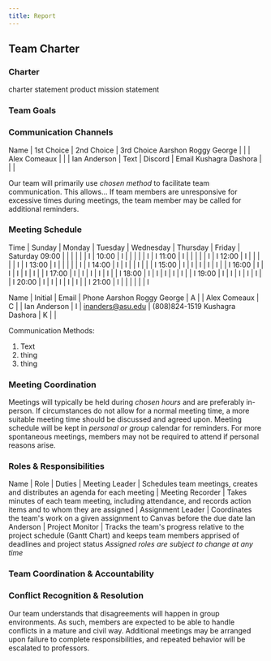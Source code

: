 ```yaml
---
title: Report
---
```


## Team Charter

### Charter

charter statement
product mission statement

### Team Goals

### Communication Channels

Name                 | 1st Choice | 2nd Choice | 3rd Choice
Aarshon Roggy George |            |            |
Alex Comeaux         |            |            |
Ian Anderson         | Text       | Discord    | Email
Kushagra Dashora     |            |            |

Our team will primarily use *chosen method* to facilitate team communication. This allows...
If team members are unresponsive for excessive times during meetings, the team member may be called for additional reminders.

### Meeting Schedule

Time  | Sunday | Monday | Tuesday | Wednesday | Thursday | Friday | Saturday
09:00 |        |        |         |           |          | I      |
10:00 | I      |        |         |           |          | I      | I
11:00 | I      |        |         |           |          | I      | I
12:00 | I      |        |         |           |          | I      | I
13:00 | I      |        |         |           |          | I      | I
14:00 | I      | I      |         | I         |          |        | I
15:00 | I      | I      | I       | I         | I        |        | I
16:00 | I      | I      | I       | I         | I        |        | I
17:00 | I      | I      | I       | I         | I        |        | I
18:00 | I      | I      | I       | I         | I        |        | I
19:00 | I      | I      | I       | I         | I        |        | I
20:00 | I      | I      | I       | I         | I        |        | I
21:00 | I      |        |         |           |          |        | I

Name                 | Initial | Email              | Phone
Aarshon Roggy George | A       |                    |
Alex Comeaux         | C       |                    |
Ian Anderson         | I       | <inanders@asu.edu> | (808)824-1519
Kushagra Dashora     | K       |                    |

Communication Methods:

1. Text
1. thing
1. thing

### Meeting Coordination

Meetings will typically be held during *chosen hours* and are preferably in-person. If circumstances do not allow for a normal meeting time, a more suitable meeting time should be discussed and agreed upon. Meeting schedule will be kept in *personal or group* calendar for reminders. For more spontaneous meetings, members may not be required to attend if personal reasons arise.

### Roles & Responsibilities

Name         | Role              | Duties
             | Meeting Leader    | Schedules team meetings, creates and distributes an agenda for each meeting
             | Meeting Recorder  | Takes minutes of each team meeting, including attendance, and records action items and to whom they are assigned
             | Assignment Leader | Coordinates the team's work on a given assignment to Canvas before the due date
Ian Anderson | Project Monitor   | Tracks the team's progress relative to the project schedule (Gantt Chart) and keeps team members apprised of deadlines and project status
*Assigned roles are subject to change at any time*

### Team Coordination & Accountability

### Conflict Recognition & Resolution

Our team understands that disagreements will happen in group environments. As such, members are expected to be able to handle conflicts in a mature and civil way. Additional meetings may be arranged upon failure to complete responsibilities, and repeated behavior will be escalated to professors.
